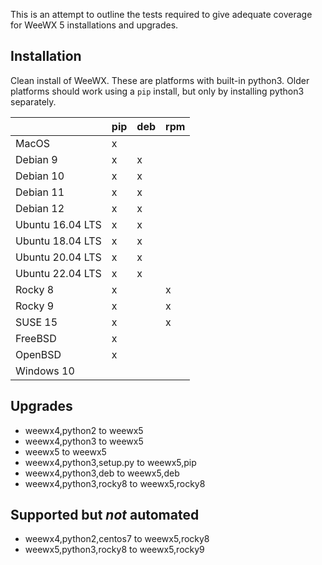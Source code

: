 This is an attempt to outline the tests required to give adequate coverage for WeeWX 5 installations and upgrades.

## Installation

Clean install of WeeWX.  These are platforms with built-in python3.  Older platforms should work using a `pip` install, but only by installing python3 separately.

|                  | pip | deb | rpm |
|------------------|-----|-----|-----|
| MacOS            | x   |     |     |
| Debian 9         | x   | x   |     |
| Debian 10        | x   | x   |     |
| Debian 11        | x   | x   |     |
| Debian 12        | x   | x   |     |
| Ubuntu 16.04 LTS | x   | x   |     |
| Ubuntu 18.04 LTS | x   | x   |     |
| Ubuntu 20.04 LTS | x   | x   |     |
| Ubuntu 22.04 LTS | x   | x   |     |
| Rocky 8          | x   |     | x   |
| Rocky 9          | x   |     | x   |
| SUSE 15          | x   |     | x   |
| FreeBSD          | x   |     |     |
| OpenBSD          | x   |     |     |
| Windows 10       |     |     |     |

## Upgrades

* weewx4,python2 to weewx5
* weewx4,python3 to weewx5
* weewx5 to weewx5
* weewx4,python3,setup.py to weewx5,pip
* weewx4,python3,deb to weewx5,deb
* weewx4,python3,rocky8 to weewx5,rocky8

## Supported but *not* automated

* weewx4,python2,centos7 to weewx5,rocky8
* weewx5,python3,rocky8 to weewx5,rocky9
